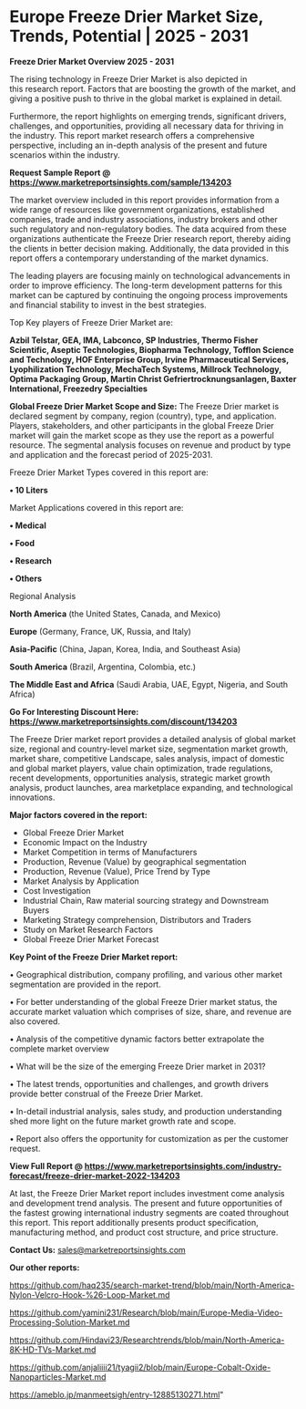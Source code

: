 # Europe Freeze Drier Market Size, Trends, Potential | 2025 - 2031

<Strong> Freeze Drier Market Overview 2025 - 2031</strong>

The rising technology in Freeze Drier Market is also depicted in this research report. Factors that are boosting the growth of the market, and giving a positive push to thrive in the global market is explained in detail.

Furthermore, the report highlights on emerging trends, significant drivers, challenges, and opportunities, providing all necessary data for thriving in the industry. This report market research offers a comprehensive perspective, including an in-depth analysis of the present and future scenarios within the industry.

<strong>Request Sample Report @ <a href=https://www.marketreportsinsights.com/sample/134203>https://www.marketreportsinsights.com/sample/134203</a></strong>

The market overview included in this report provides information from a wide range of resources like government organizations, established companies, trade and industry associations, industry brokers and other such regulatory and non-regulatory bodies. The data acquired from these organizations authenticate the Freeze Drier research report, thereby aiding the clients in better decision making. Additionally, the data provided in this report offers a contemporary understanding of the market dynamics.

The leading players are focusing mainly on technological advancements in order to improve efficiency. The long-term development patterns for this market can be captured by continuing the ongoing process improvements and financial stability to invest in the best strategies.

Top Key players of Freeze Drier Market are:

<strong>Azbil Telstar, GEA, IMA, Labconco, SP Industries, Thermo Fisher Scientific, Aseptic Technologies, Biopharma Technology, Tofflon Science and Technology, HOF Enterprise Group, Irvine Pharmaceutical Services, Lyophilization Technology, MechaTech Systems, Millrock Technology, Optima Packaging Group, Martin Christ Gefriertrocknungsanlagen, Baxter International, Freezedry Specialties</strong>

<strong><b>Global Freeze Drier Market Scope and Size:</b></strong>
The Freeze Drier market is declared segment by company, region (country), type, and application. Players, stakeholders, and other participants in the global Freeze Drier market will gain the market scope as they use the report as a powerful resource. The segmental analysis focuses on revenue and product by type and application and the forecast period of 2025-2031.

Freeze Drier Market Types covered in this report are:

<strong>• 10 Liters</strong>

Market Applications covered in this report are:

<strong>• Medical

• Food

• Research

• Others</strong> 

Regional Analysis

<strong>North America</strong> (the United States, Canada, and Mexico)

<strong>Europe</strong> (Germany, France, UK, Russia, and Italy)

<strong>Asia-Pacific</strong> (China, Japan, Korea, India, and Southeast Asia)

<strong>South America</strong> (Brazil, Argentina, Colombia, etc.)

<strong>The Middle East and Africa</strong> (Saudi Arabia, UAE, Egypt, Nigeria, and South Africa)

<strong>Go For Interesting Discount Here: <a href=https://www.marketreportsinsights.com/discount/134203>https://www.marketreportsinsights.com/discount/134203</a></strong>

The Freeze Drier market report provides a detailed analysis of global market size, regional and country-level market size, segmentation market growth, market share, competitive Landscape, sales analysis, impact of domestic and global market players, value chain optimization, trade regulations, recent developments, opportunities analysis, strategic market growth analysis, product launches, area marketplace expanding, and technological innovations.

<strong><b>Major factors covered in the report:</b></strong>
<ul>
  <li>Global Freeze Drier Market </li>
  <li>Economic Impact on the Industry</li>
  <li>Market Competition in terms of Manufacturers</li>
  <li>Production, Revenue (Value) by geographical segmentation</li>
  <li>Production, Revenue (Value), Price Trend by Type</li>
  <li>Market Analysis by Application</li>
  <li>Cost Investigation</li>
  <li>Industrial Chain, Raw material sourcing strategy and Downstream Buyers</li>
  <li>Marketing Strategy comprehension, Distributors and Traders</li>
  <li>Study on Market Research Factors</li>
  <li>Global Freeze Drier Market Forecast</li>
</ul>

<strong><b>Key Point of the Freeze Drier Market report:</b></strong>

• Geographical distribution, company profiling, and various other market segmentation are provided in the report.

• For better understanding of the global Freeze Drier market status, the accurate market valuation which comprises of size, share, and revenue are also covered.

• Analysis of the competitive dynamic factors better extrapolate the complete market overview

• What will be the size of the emerging Freeze Drier market in 2031?

• The latest trends, opportunities and challenges, and growth drivers provide better construal of the Freeze Drier Market.

• In-detail industrial analysis, sales study, and production understanding shed more light on the future market growth rate and scope.

• Report also offers the opportunity for customization as per the customer request.

<strong><b>View Full Report @ <a href=https://www.marketreportsinsights.com/industry-forecast/freeze-drier-market-2022-134203>https://www.marketreportsinsights.com/industry-forecast/freeze-drier-market-2022-134203</a></b></strong>


At last, the Freeze Drier Market report includes investment come analysis and development trend analysis. The present and future opportunities of the fastest growing international industry segments are coated throughout this report. This report additionally presents product specification, manufacturing method, and product cost structure, and price structure.

<strong>Contact Us:</strong>
sales@marketreportsinsights.com

<strong>Our other reports:</strong>

<a href=https://github.com/haq235/search-market-trend/blob/main/North-America-Nylon-Velcro-Hook-%26-Loop-Market.md>https://github.com/haq235/search-market-trend/blob/main/North-America-Nylon-Velcro-Hook-%26-Loop-Market.md</a>

<a href=https://github.com/yamini231/Research/blob/main/Europe-Media-Video-Processing-Solution-Market.md>https://github.com/yamini231/Research/blob/main/Europe-Media-Video-Processing-Solution-Market.md</a>

<a href=https://github.com/Hindavi23/Researchtrends/blob/main/North-America-8K-HD-TVs-Market.md>https://github.com/Hindavi23/Researchtrends/blob/main/North-America-8K-HD-TVs-Market.md</a>

<a href=https://github.com/anjaliiii21/tyagii2/blob/main/Europe-Cobalt-Oxide-Nanoparticles-Market.md>https://github.com/anjaliiii21/tyagii2/blob/main/Europe-Cobalt-Oxide-Nanoparticles-Market.md</a>

<a href=https://ameblo.jp/manmeetsigh/entry-12885130271.html>https://ameblo.jp/manmeetsigh/entry-12885130271.html</a>"
